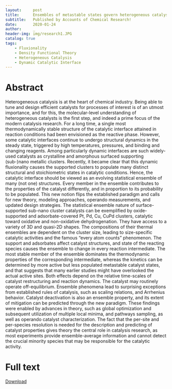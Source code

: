 ```yaml
---
layout:     post
title:      Ensembles of metastable states govern heterogeneous catalysis on dynamic interfaces
subtitle:   Published by Accounts of Chemical Research!
date:       2020-01-24
author:     _
header-img: img/research1.JPG
catalog: true
tags:
    - Fluxionality
    - Density Functional Theory
    - Heterogeneous Catalysis
    - Dynamic Catalytic Interface
---
```


# Abstract
Heterogeneous catalysis is at the heart of chemical industry. Being able to tune and design efficient catalysts for processes of interest is of an utmost importance, and for this, the molecular-level understanding of heterogeneous catalysts is the first step, and indeed a prime focus of the modern catalysis research. For a long time, a single most thermodynamically stable structure of the catalytic interface attained in reaction conditions had been envisioned as the reactive phase. However, some catalytic interfaces continue to undergo structural dynamics in the steady state, triggered by high temperatures, pressures, and binding and changing reagents. Among particularly dynamic interfaces are such widely-used catalysts as crystalline and amorphous surfaced supporting (sub-)nano metallic clusters. Recently, it became clear that this dynamic fluxionality causes the supported clusters to populate many distinct structural and stoichiometric states in catalytic conditions. Hence, the catalytic interface should be viewed as an evolving statistical ensemble of many (not one) structures. Every member in the ensemble contributes to the properties of the catalyst differently, and in proportion to its probability to be populated. This new notion flips the established paradigm and calls for new theory, modeling approaches, operando measurements, and updated design strategies.
The statistical ensemble nature of surface-supported sub-nano cluster catalysts can be exemplified by oxide-supported and adsorbate-covered Pt, Pd, Cu, CuPd clusters, catalytic toward oxidative and non-oxidative dehydrogenation. They have access to a variety of 3D and quasi-2D shapes. The compositions of their thermal ensembles are dependent on the cluster size, leading to size-specific catalytic activities and the famous “every atom counts” phenomenon. The support and adsorbates affect catalyst structures, and state of the reacting species causes the ensemble to change in every reaction intermediate. The most stable member of the ensemble dominates the thermodynamic properties of the corresponding intermediate, whereas the kinetics can be determined by more active but less populated metastable catalyst states, and that suggests that many earlier studies might have overlooked the actual active sites. Both effects depend on the relative time-scales of catalyst restructuring and reaction dynamics. The catalyst may routinely operate off-equilibrium. Ensemble phenomena lead to surprising exceptions from established rules of catalysis, such as scaling relations, and Arrhenius behavior. Catalyst deactivation is also an ensemble property, and its extent of mitigation can be predicted through the new paradigm. These findings were enabled by advances in theory, such as global optimization and subsequent utilization of multiple local minima, and pathways sampling, as well as operando catalyst characterization. The fact that the per-site and per-species resolution is needed for the description and predicting of catalyst properties gives theory the central role in catalysis research, as most experiments provide ensemble-average information and cannot detect the crucial minority species that may be responsible for the catalytic activity.

# Full text
[Download](../../../../paper7.pdf "Download")
